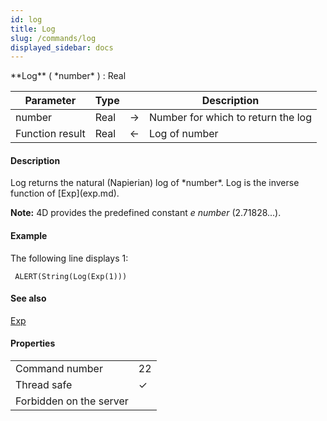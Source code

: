 ```yaml
---
id: log
title: Log
slug: /commands/log
displayed_sidebar: docs
---
```


<!--REF #_command_.Log.Syntax-->**Log** ( *number* ) : Real<!-- END REF-->
<!--REF #_command_.Log.Params-->
| Parameter | Type |  | Description |
| --- | --- | --- | --- |
| number | Real | &#8594;  | Number for which to return the log |
| Function result | Real | &#8592; | Log of number |

<!-- END REF-->

#### Description 

<!--REF #_command_.Log.Summary-->Log returns the natural (Napierian) log of *number*.<!-- END REF--> Log is the inverse function of [Exp](exp.md).

**Note:** 4D provides the predefined constant *e number* (2.71828...).

#### Example 

The following line displays 1:

```4d
 ALERT(String(Log(Exp(1)))
```

#### See also 

[Exp](exp.md)  

#### Properties
|  |  |
| --- | --- |
| Command number | 22 |
| Thread safe | &check; |
| Forbidden on the server ||


